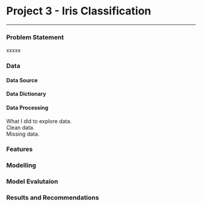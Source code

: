 # Project 3 - Iris Classification

---

### Problem Statement


xxxxx

### Data

#### Data Source


#### Data Dictionary


#### Data Processing

What I did to explore data.  
Clean data. <br>
Missing data.


### Features

### Modelling

### Model Evalutaion

### Results and Recommendations

